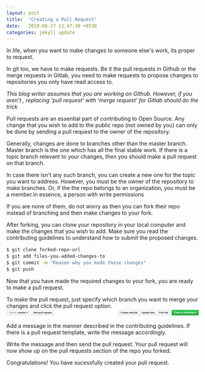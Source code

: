 ```yaml
---
layout: post
title:  "Creating a Pull Request"
date:   2019-08-17 13:47:30 +0530
categories: jekyll update
---
```

In life, when you want to make changes to someone else's work, its proper to request.

In git too, we have to make requests. 
Be it the pull requests in Github or the merge requests in Gitlab, you need to make requests to propose changes to repositories you only have read access to. 

_This blog writer assumes that you are working on Github. However, if you aren't , replacing 'pull request' with 'merge request' for Gitlab should do the trick_

Pull requests are an essential part of contributing to Open Source.
Any change that you wish to add to the public repo (not owned by you) can only be done by sending a pull request to the owner of the repository.

Generally, changes are done to branches other than the master branch. Master branch is the one which has all the final stable work. 
If there is a topic branch relevant to your changes, then you should make a pull request on that branch. 

In case there isn't any such branch, you can create a new one for the topic you want to address. 
However, you must be the owner of the repository to make branches. Or, if the the repo belongs to an organization, you must be a member.In essence, a person with write permissions

If you are none of them, do not worry as then you can fork their repo instead of branching and then make changes to your fork.

After forking, you can clone your repository in your local computer and make the changes that you wish to add.
Make sure you read the contributing guidelines to understand how to submit the proposed changes.

```bash
$ git clone forked-repo-url
$ git add files-you-added-changes-to
$ git commit -m "Reason why you made these changes"
$ git push
```

Now that you have made the required changes to your fork, you are ready to make a pull request.

To make the pull request, just specify which branch you want to merge your changes and click the pull request option. 
![Pull Request][pr-img]

Add a message in the manner described in the contributing guidelines. If there is a pull request template, write the message accordingly. 

Write the message and then send the pull request. Your pull request will now show up on the pull requests section of the repo you forked.

Congratulations! You have sucessfully created your pull request.


[pr-img]: https://raw.githubusercontent.com/AbhayKaushik/AbhayKaushik.github.io/master/images/pull-request.png
